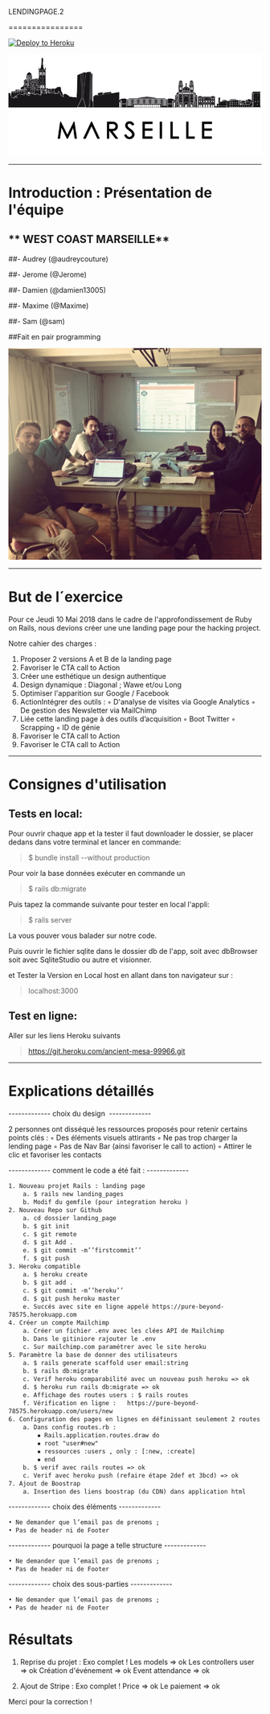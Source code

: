 LENDINGPAGE.2 


================

[![Deploy to Heroku](https://www.herokucdn.com/deploy/button.png)](https://afternoon-shelf-91725.herokuapp.com/)




![alt tag](images/img-marseille-3.png)

-------------

# Introduction : Présentation de l'équipe

## ** WEST COAST MARSEILLE**

##- Audrey (@audreycouture)

##- Jerome (@Jerome)

##- Damien (@damien13005)

##- Maxime (@Maxime)

##- Sam (@sam)


##Fait en pair programming

![alt tag](images/pairProgramming.jpg)

-------------

# But de l´exercice

Pour ce Jeudi 10 Mai 2018 dans le cadre de l'approfondissement de Ruby on Rails, nous devions créer une une landing page pour the hacking project.

Notre cahier des charges :

1. Proposer 2 versions A et B de la landing page
2. Favoriser le CTA call to Action
3. Créer une esthétique un design authentique
4. Design dynamique : Diagonal ; Wawe et/ou Long
5. Optimiser l'apparition sur Google / Facebook 
6. ActionIntégrer des outils : 
        ◦ D'analyse de visites via Google Analytics
        ◦ De gestion des Newsletter via MailChimp
7.  Liée cette landing page à des outils d’acquisition
        ◦ Boot Twitter
        ◦ Scrapping
        ◦ ID de génie
8. Favoriser le CTA call to Action
9. Favoriser le CTA call to Action
------------   



# Consignes d'utilisation

## Tests en local:

Pour ouvrir chaque app et la tester il faut downloader le dossier, se placer dedans dans votre terminal et lancer en commande:

> $ bundle install --without production


Pour voir la base données exécuter en commande un

> $ rails db:migrate

Puis tapez la commande suivante pour tester en local l'appli:

> $ rails server

La vous pouver vous balader sur notre code.

Puis ouvrir le fichier sqlite dans le dossier db de l'app, soit avec dbBrowser soit avec SqliteStudio ou autre et visionner.

et Tester la Version en Local host en allant dans ton navigateur sur :

> localhost:3000





## Test en ligne:

Aller sur les liens Heroku suivants


> https://git.heroku.com/ancient-mesa-99966.git




------------


# Explications détaillés 

------------- choix du design  -------------

2 personnes ont disséqué  les ressources proposés pour retenir certains points clés : 
        ◦ Des éléments visuels attirants
        ◦ Ne pas trop charger la lending page
        ◦ Pas de Nav Bar (ainsi favoriser le call to action) 
        ◦ Attirer le clic et favoriser les contacts 

------------- comment le code a été fait : -------------

    1. Nouveau projet Rails : landing page
        a. $ rails new landing_pages
        b. Modif du gemfile (pour integration heroku ) 
    2. Nouveau Repo sur Github
        a. cd dossier landing_page
        b. $ git init 
        c. $ git remote
        d. $ git Add . 
        e. $ git commit -m’’firstcommit’’
        f. $ git push 
    3. Heroku compatible
        a. $ heroku create
        b. $ git add .
        c. $ git commit -m’’heroku’’
        d. $ git push heroku master
        e. Succés avec site en ligne appelé https://pure-beyond-78575.herokuapp.com
    4. Créer un compte Mailchimp 
        a. Créer un fichier .env avec les clées API de Mailchimp
        b. Dans le gitiniore rajouter le .env
        c. Sur mailchimp.com paramétrer avec le site heroku  
    5. Paramètre la base de donner des utilisateurs 
        a. $ rails generate scaffold user email:string
        b. $ rails db:migrate
        c. Verif heroku comparabilité avec un nouveau push heroku => ok
        d. $ heroku run rails db:migrate => ok
        e. Affichage des routes users : $ rails routes 
        f. Vérification en ligne :   https://pure-beyond-78575.herokuapp.com/users/new
    6. Configuration des pages en lignes en définissant seulement 2 routes 
        a. Dans config routes.rb :   
            ▪ Rails.application.routes.draw do
            ▪ root "user#new"
            ▪ ressources :users , only : [:new, :create]
            ▪ end
        b. $ verif avec rails routes => ok
        c. Verif avec heroku push (refaire étape 2def et 3bcd) => ok
    7. Ajout de Boostrap
        a. Insertion des liens boostrap (du CDN) dans application html  

-------------  choix des éléments -------------

    • Ne demander que l’email pas de prenoms ; 
    • Pas de header ni de Footer 
    

------------- pourquoi la page a telle structure -------------

    • Ne demander que l’email pas de prenoms ; 
    • Pas de header ni de Footer 

------------- choix des sous-parties ------------- 

    • Ne demander que l’email pas de prenoms ; 
    • Pas de header ni de Footer 


# Résultats
1. Reprise du projet : Exo  complet !
	Les models => ok
	Les controllers user => ok
	Création d'événement => ok
	Event attendance => ok

2. Ajout de Stripe : Exo complet ! 
	Price => ok
	Le paiement => ok


Merci pour la correction ! 
